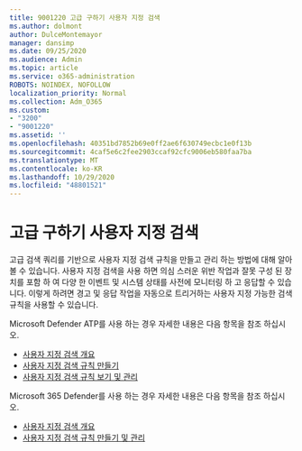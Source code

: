 ```yaml
---
title: 9001220 고급 구하기 사용자 지정 검색
ms.author: dolmont
author: DulceMontemayor
manager: dansimp
ms.date: 09/25/2020
ms.audience: Admin
ms.topic: article
ms.service: o365-administration
ROBOTS: NOINDEX, NOFOLLOW
localization_priority: Normal
ms.collection: Adm_O365
ms.custom:
- "3200"
- "9001220"
ms.assetid: ''
ms.openlocfilehash: 40351bd7852b69e0ff2ae6f630749ecbc1e0f13b
ms.sourcegitcommit: 4caf5e6c2fee2903ccaf92cfc9006eb580faa7ba
ms.translationtype: MT
ms.contentlocale: ko-KR
ms.lasthandoff: 10/29/2020
ms.locfileid: "48801521"
---
```

# <a name="advanced-hunting-custom-detections"></a>고급 구하기 사용자 지정 검색

고급 검색 쿼리를 기반으로 사용자 지정 검색 규칙을 만들고 관리 하는 방법에 대해 알아볼 수 있습니다. 사용자 지정 검색을 사용 하면 의심 스러운 위반 작업과 잘못 구성 된 장치를 포함 하 여 다양 한 이벤트 및 시스템 상태를 사전에 모니터링 하 고 응답할 수 있습니다. 이렇게 하려면 경고 및 응답 작업을 자동으로 트리거하는 사용자 지정 가능한 검색 규칙을 사용할 수 있습니다.
  
Microsoft Defender ATP를 사용 하는 경우 자세한 내용은 다음 항목을 참조 하십시오. 
- [사용자 지정 검색 개요](https://docs.microsoft.com/windows/security/threat-protection/microsoft-defender-atp/overview-custom-detections)
- [사용자 지정 검색 규칙 만들기](https://docs.microsoft.com/windows/security/threat-protection/microsoft-defender-atp/custom-detection-rules)
- [사용자 지정 검색 규칙 보기 및 관리](https://docs.microsoft.com/windows/security/threat-protection/microsoft-defender-atp/custom-detections-manage)

Microsoft 365 Defender를 사용 하는 경우 자세한 내용은 다음 항목을 참조 하십시오. 
- [사용자 지정 검색 개요](https://docs.microsoft.com/microsoft-365/security/mtp/custom-detections-overview)
- [사용자 지정 검색 규칙 만들기 및 관리](https://docs.microsoft.com/microsoft-365/security/mtp/custom-detection-rules)
